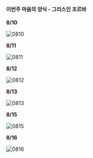 #### 이번주 마음의 양식 - 그리스인 조르바



**8/10**

![0810](https://user-images.githubusercontent.com/46305139/95684794-e2523780-0c2e-11eb-9dd2-00d68a2da3df.jpeg)

**8/11**

![0811](https://user-images.githubusercontent.com/46305139/95684796-e3836480-0c2e-11eb-83db-eb02e768a8a0.jpeg)

**8/12**

![0812](https://user-images.githubusercontent.com/46305139/95684799-e4b49180-0c2e-11eb-81aa-cb024f9797a5.jpeg)

**8/13**

![0813](https://user-images.githubusercontent.com/46305139/95684800-e54d2800-0c2e-11eb-96b1-c436c221ba84.jpeg)

**8/15**

![0815](https://user-images.githubusercontent.com/46305139/95684801-e5e5be80-0c2e-11eb-91d7-0b9610845593.jpeg)

**8/16**

![0816](https://user-images.githubusercontent.com/46305139/95684802-e716eb80-0c2e-11eb-85ca-9da7c6405ce0.jpeg)